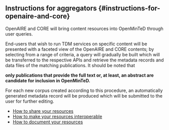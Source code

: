 ## ​Instructions for aggregators {#instructions-for-openaire-and-core}

OpenAIRE and CORE will bring content resources into OpenMinTeD through user queries.

End-users that wish to run TDM services on specific content will be presented with a faceted view of the OpenAIRE and CORE contents; by selecting from a range of criteria, a query will gradually be built which will be transferred to the respective APIs and retrieve the metadata records and data files of the matching publications. It should be noted that

****only publications that provide the full text or, at least, an abstract are candidate for inclusion in OpenMinTeD.****

For each new corpus created according to this procedure, an automatically generated metadata record will be produced which will be submitted to the user for further editing.


* [How to share your resources](/guidelines_for_providers_of_publications/how-to-share-your-resources.md)
* [How to make your resources interoperable](/guidelines_for_providers_of_publications/technical-requirements.md)
* [How to document your resources](/guidelines_for_providers_of_publications/metadata-requirements.md)

